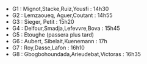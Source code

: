 * G1 : Mignot,Stacke,Ruiz,Yousfi : 14h30
* G2 : Lemzaoueq, Aguer,Coutant : 14h55
* G3 : Sieger, Petit : 15h20
* G4 : Delfour,Smadja,Lefevvre,Bova : 15h45
* G5 : Etoughe (passera plus tard)
* G6 : Aubert, Sibelait,Kuenemann : 17h 
* G7 : Roy,Dasse,Lafon : 16h10
* G8 : Gbogbohoundada,Arieudebat,Victoras : 16h35 
